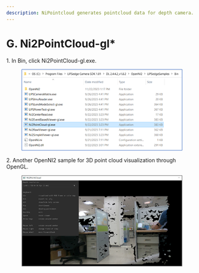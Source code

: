 ```yaml
---
description: NiPointcloud generates pointcloud data for depth camera.
---
```


# G. Ni2PointCloud-gl\*

1\. In Bin, click Ni2PointCloud-gl.exe.
<figure><img src="../../.gitbook/assets/global_camera/sample_codes/image (46).png" alt=""><figcaption></figcaption></figure>


2\. Another OpenNI2 sample for 3D point cloud visualization through OpenGL.
<figure><img src="../../.gitbook/assets/global_camera/sample_codes/image (47).png" alt=""><figcaption></figcaption></figure>

